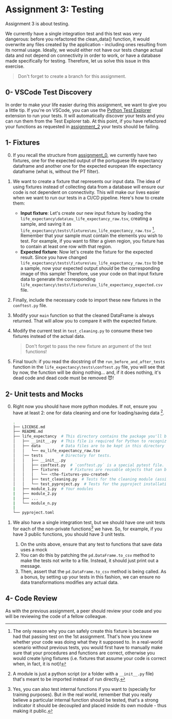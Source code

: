 # Assignment 3: Testing

Assignment 3 is about testing.

We currently have a single integration test and this test was very dangerous: before you refactored the clean_data() function, it would overwrite any files created by the application - including ones resulting from its normal usage. Ideally, we would either not have our tests change actual data and not depend on connectivity in order to work, or have a database made specifically for testing. Therefore, let us solve this issue in this exercise.

> Don't forget to create a branch for this assignment.

## 0- VSCode Test Discovery

In order to make your life easier during this assignment, we want to give you a little tip. If you're on VSCode, you can use the [Python Test Explorer](https://marketplace.visualstudio.com/items?itemName=LittleFoxTeam.vscode-python-test-adapter) extension to run your tests. It will automatically discover your tests and you can run them from the Test Explorer tab. At this point, if you have refactored your functions as requested in [assignment_2](../assignment_2/README.md) your tests should be failing.

## 1- Fixtures

0. If you recall the structure from [assignment_0](../assignment_0/README.md), we currently have two fixtures, one for the expected output of the portuguese life expectancy dataframe and another one for the expected european life expectancy dataframe (what is, without the PT filter).
1. We want to create a fixture that represents our input data. The idea of using fixtures instead of collecting data from a database will ensure our code is not dependent on connectivity. This will make our lives easier when we want to run our tests in a CI/CD pipeline. Here's how to create them:

   * **Input fixture**: Let's create our new input fixture by loading the `life_expectancy\data\eu_life_expectancy_raw.tsv`, creating a sample, and saving it as `life_expectancy\tests\fixtures\eu_life_expectancy_raw.tsv` [^1]. Remember that your sample must contain the elements you wish to test. For example, if you want to filter a given region, you fixture has to contain at least one row with that region.
   * **Expected fixture**: Now let's create the fixture for the expected result. Since you have changed `life_expectancy\tests\fixtures\eu_life_expectancy_raw.tsv` to be a sample, now your expected output _should_ be the corresponding image of this sample! Therefore, use your code on that input fixture data to generate the corresponding `life_expectancy\tests\fixtures\eu_life_expectancy_expected.csv` file.

2. Finally, include the necessary code to import these new fixtures in the `conftest.py` file.
3. Modify your `main` function so that the cleaned DataFrame is always returned. That will allow you to compare it with the expected fixture.
4. Modify the current test in `test_cleaning.py` to consume these two fixtures instead of the actual data.

   > Don't forget to pass the new fixture an argument of the test functions!  

5. Final touch: if you read the docstring of the `run_before_and_after_tests` function in the `life_expectancy\tests\conftest.py` file, you will see that by now, the function will be doing nothing... and, if it does nothing, it's dead code and dead code must be removed :smiling_imp:!

[^1]: The only reason why you can safely create this fixture is because we had that passing test on the 1st assignment. That's how you knew whether your code was doing what they it supposed to. In a real-world scenario without previous tests, you would first have to manually make sure that your procedures and functions are correct, otherwise you would create lying fixtures (i.e. fixtures that assume your code is correct when, in fact, it is not)!

## 2- Unit tests and Mocks

0. Right now you should have more python modules. If not, ensure you have at least 2: one for data cleaning and one for loading/saving data [^2].

   ```bash
   .
   ├── LICENSE.md
   ├── README.md
   ├── life_expectancy  # This directory contains the package you'll be creating
   │   ├── __init__.py  # This file is required for Python to recognize this directory as a module
   │   ├── data         # Data files are to be kept in this directory
   │   │   └── eu_life_expectancy_raw.tsv
   │   │── tests        # Directory for tests.
   │   │   ├── __init__.py
   │   │   ├── conftest.py  # `conftest.py` is a special pytest file. It contains fixtures and plugins.
   │   │   ├── fixtures     # Fixtures are reusable objects that can be used in tests.
   │   │   │   └── <the-fixtures-you-created>
   │   │   ├── test_cleaning.py  # Tests for the cleaning module (assignment 1)
   │   │   └── test_pyproject.py  # Tests for the pyproject installation (this assignment)
   |   ├── module_1.py  # Your modules
   |   ├── module_2.py  
   |   ├── ...
   |   └── module_n.py
   |
   └── pyproject.toml
   ```

1. We also have a single integration test, but we should have one unit tests for each of the non-private functions[^3] we have. So, for example, if you have 3 public functions, you should have 3 unit tests.
   1. On the units above, ensure that any test to functions that save data uses a mock
   2. You can do this by patching the `pd.DataFrame.to_csv` method to make the tests not write to a file. Instead, it should just print out a message.
   3. Then, assert that the `pd.DataFrame.to_csv` method is being called. As a bonus, by setting up your tests in this fashion, we can ensure no data transformations modifies any actual data.

[^2]: A module is just a python script (or a folder with a `__init__.py` file) that's meant to be imported instead of run directly.
[^3]: Yes, you can also test internal functions if you want to (specially for training purposes). But in the real world, remember that you really believe a particular internal function should be tested, that's a strong indicator it should be decoupled and placed inside its own module - thus making it public.

## 4- Code Review

As with the previous assignment, a peer should review your code and you will be reviewing the code of a fellow colleague.
